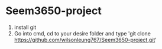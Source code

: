 # Seem3650-project

1. install git
2. Go into cmd, cd to your desire folder and type 'git clone https://github.com/wilsonleung767/Seem3650-project.git'    
